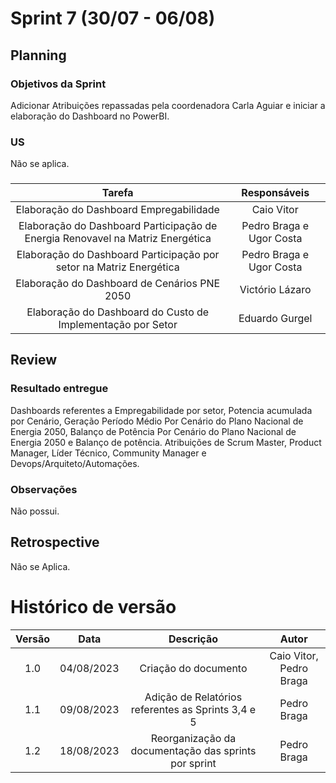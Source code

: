 # Sprint 7 (30/07 - 06/08)
## Planning
### Objetivos da Sprint 
Adicionar Atribuições repassadas pela coordenadora Carla Aguiar e iniciar a elaboração do Dashboard no PowerBI.
### US
Não se aplica.
###
|                  Tarefa                     |      Responsáveis       |
| :-----------------------------------------: | :-------------------------: |
| Elaboração do Dashboard Empregabilidade | Caio Vitor |
| Elaboração do Dashboard Participação de Energia Renovavel na Matriz Energética   |  Pedro Braga e Ugor Costa  |
| Elaboração do Dashboard Participação por setor na Matriz Energética | Pedro Braga e Ugor Costa |
| Elaboração do Dashboard de Cenários PNE 2050 |  Victório Lázaro  |
| Elaboração do Dashboard do Custo de Implementação por Setor | Eduardo Gurgel |

## Review
### Resultado entregue
Dashboards referentes a Empregabilidade por setor, Potencia acumulada por Cenário, Geração Período Médio Por Cenário do Plano Nacional de Energia 2050, Balanço de Potência Por Cenário do Plano Nacional de Energia 2050 e Balanço de potência.
Atribuições de Scrum Master, Product Manager, Líder Técnico, Community Manager e Devops/Arquiteto/Automações.
### Observações
Não possui.

## Retrospective
Não se Aplica.

# Histórico de versão

| Versão |    Data    |                       Descrição                       |      Autor       |
| :----: | :--------: | :---------------------------------------------------: | :--------------: |
|  1.0   | 04/08/2023 |  Criação do documento                                 |Caio Vitor, Pedro Braga|
|  1.1   | 09/08/2023 |  Adição de Relatórios referentes as Sprints 3,4 e 5   | Pedro Braga      |
|  1.2   | 18/08/2023 |  Reorganização da documentação das sprints por sprint      | Pedro Braga |

